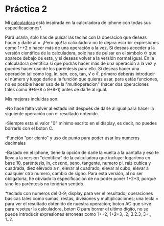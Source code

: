  # Práctica 2
Mi <a href="https://sianats.github.io/2020-2021-CSAAI-Practicas/P2/calculadora.html">calculadora</a> está inspirada en la calculadora de iphone con todas sus especificaciones*.

Para usarla, solo has de pulsar las teclas con la operacion que deseas hacer y darle al =. ¡Pero ojo! la calculadora no te dejara escribir expresiones como 1++2 o hacer más de una operación a la vez. Si deseas acceder a la versión científica de la calculadora, solo has de pulsar en el símbolo ⟳ que aparece debajo de esta, y si deseas volver a la versión normal igual. En la calculadora científica sí que podrás hacer más de una operación a la vez y puedes hacer uso de los paréntesis para ello. Si deseas hacer una operación tal como log, ln, sen, cos, tan, √ o ∛, primero deberás introducir el número y luego darle a la función que quieras usar, para estás funciones, no es posible hacer uso de la "multioperacion" (hacer dos operaciones tales como 9+9+8 o 9+8-1) antes de darle al igual.

Mis mejoras incluidas son:

-No hace falta volver al estado init después de darle al igual para hacer la siguiente operación con el resultado obtenido.

-Siempre esta el valor "0" mínimo escrito en el display, es decir, no puedes borrarlo con el boton C.

-Función "por ciento" y uso de punto para poder usar los numeros decimales

-Basado en el iphone, tiene la opción de darle la vuelta a la pantalla y eso te lleva a la versión "cientifica" de la calculadora que incluye: logaritmo en base 10, paréntesis, ln, coseno, seno, tangente, numero pi, raiz cubica y cuadrada, diez elevado a n, elevar al cuadrado, elevar al cubo, elevar a cualquier otro numero, cambio de signo. Para esta versión, al no ser obligatoria, he obviado la especificación de no poder poner 1+2+3, porque sino los paréntesis no tendrían sentido.

*teclado con numeros del 0-9; display para ver el resultado; operaciones basicas tales como sumas, restas, divisiones y multiplicaciones; una tecla = para ver el resultado obtenido de nuestra operacion; boton AC que sirve para resetear la calculadora, boton C para borrar el ultimo digito, no se puede introducir expresiones erroneas como 1++2, 1+2+3, .2, 3.2.3, 3+., 1..2.

